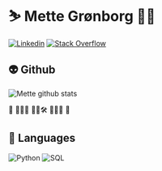 # ⛷️ Mette Grønborg 🚵‍♀️

[![Linkedin](https://img.shields.io/badge/LinkedIn-0077B5?style=for-the-badge&logo=linkedin&logoColor=white)](https://www.linkedin.com/in/mette-grønborg-71bb27206/)
[![Stack Overflow](https://img.shields.io/badge/Stack%20Overflow-0077B5?style=for-the-badge&logo=stackoverflow&color=white)](https://stackoverflow.com/users/6858244/prayson-w-daniel)

## 👽 Github
![Mette github stats](https://github-readme-stats.vercel.app/api?username=m-groenborg&count_private=true&show_icons=true&hide_rank=true&hide_border=true&include_all_commits=true&hide_title=true&theme=radical)  

👋 🐍🦀🌔  🔬🧪🛠️  🤖🍻🦄 🎒

## 🧙 Languages
![Python](https://img.shields.io/badge/python-3670A0?style=for-the-badge&logo=python&logoColor=ffdd54)
![SQL](https://img.shields.io/badge/SQL-739fff?style=for-the-badge&logo=sqlite&logoColor=white)
